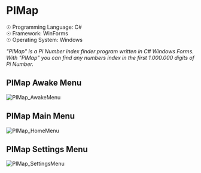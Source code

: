 # PIMap

☉ Programming Language: C# <br>
☉ Framework: WinForms <br>
☉ Operating System: Windows <br>

<i>"PIMap" is a Pi Number index finder program written in C# Windows Forms. With "PIMap" you can find any numbers index in the first 1.000.000 digits of Pi Number.</i>

## PIMap Awake Menu

![PIMap_AwakeMenu](https://user-images.githubusercontent.com/65850970/154672502-8a9632f6-c360-412e-b437-d54690d5eaa1.PNG)

## PIMap Main Menu

![PIMap_HomeMenu](https://user-images.githubusercontent.com/65850970/154672544-f608d888-8564-4971-bafa-bea85652344e.PNG)

## PIMap Settings Menu

![PIMap_SettingsMenu](https://user-images.githubusercontent.com/65850970/154672576-1bc2a04b-4334-4b94-acd6-0fcb40a6fc42.PNG)
